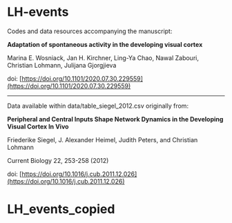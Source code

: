 # LH-events

Codes and data resources accompanying the manuscript:

**Adaptation of spontaneous activity in the developing visual cortex**

Marina E. Wosniack, Jan H. Kirchner, Ling-Ya Chao, Nawal Zabouri, Christian Lohmann, Julijana Gjorgjieva

doi: [https://doi.org/10.1101/2020.07.30.229559](https://doi.org/10.1101/2020.07.30.229559)

---

Data available within data/table_siegel_2012.csv originally from:

**Peripheral and Central Inputs Shape Network Dynamics in the Developing Visual Cortex In Vivo**

Friederike Siegel, J. Alexander Heimel, Judith Peters, and Christian Lohmann

Current Biology 22, 253-258 (2012)

doi: [https://doi.org/10.1016/j.cub.2011.12.026](https://doi.org/10.1016/j.cub.2011.12.026)
# LH_events_copied
